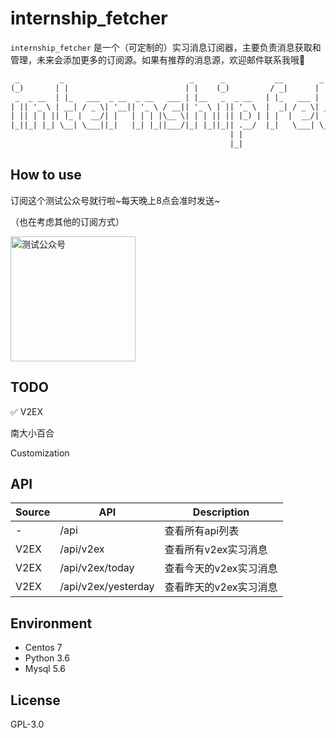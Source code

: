 # internship_fetcher

<code>internship_fetcher</code> 是一个（可定制的）实习消息订阅器，主要负责消息获取和管理，未来会添加更多的订阅源。如果有推荐的消息源，欢迎邮件联系我哦🤣

```txt
 _         _                            _      _           __        _          _                 
(_)       | |                          | |    (_)         / _|      | |        | |                
 _  _ __  | |_   ___  _ __  _ __   ___ | |__   _  _ __   | |_   ___ | |_   ___ | |__    ___  _ __ 
| || '_ \ | __| / _ \| '__|| '_ \ / __|| '_ \ | || '_ \  |  _| / _ \| __| / __|| '_ \  / _ \| '__|
| || | | || |_ |  __/| |   | | | |\__ \| | | || || |_) | | |  |  __/| |_ | (__ | | | ||  __/| |   
|_||_| |_| \__| \___||_|   |_| |_||___/|_| |_||_|| .__/  |_|   \___| \__| \___||_| |_| \___||_|   
                                                 | |                                              
                                                 |_|                                              
```



## How to use

订阅这个测试公众号就行啦~每天晚上8点会准时发送~

（也在考虑其他的订阅方式）


 <img src="https://i.loli.net/2018/06/16/5b23f3bbd9602.png" width = "200px" height = "200px" alt="测试公众号" />



## TODO

✅ V2EX

​南大小百合

Customization





## API

| Source | API                 | Description                   |
| ---- | ------------------- | ---------------------- |
| -    | /api                | 查看所有api列表        |
| V2EX | /api/v2ex           | 查看所有v2ex实习消息   |
| V2EX | /api/v2ex/today     | 查看今天的v2ex实习消息 |
| V2EX | /api/v2ex/yesterday | 查看昨天的v2ex实习消息 |



## Environment

- Centos 7
- Python 3.6
- Mysql 5.6



## License

GPL-3.0
